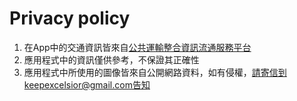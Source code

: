 # Privacy policy
1. 在App中的交通資訊皆來自[公共運輸整合資訊流通服務平台](https://ptx.transportdata.tw/PTX/)
2. 應用程式中的資訊僅供參考，不保證其正確性
3. 應用程式中所使用的圖像皆來自公開網路資料，如有侵權，請寄信到keepexcelsior@gmail.com告知

